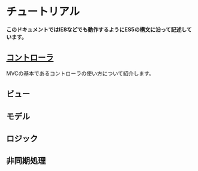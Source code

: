 # チュートリアル

**このドキュメントではIE8などでも動作するようにES5の構文に沿って記述しています。**

## [コントローラ](./controller)

MVCの基本であるコントローラの使い方について紹介します。

## ビュー

## モデル

## ロジック

## 非同期処理


